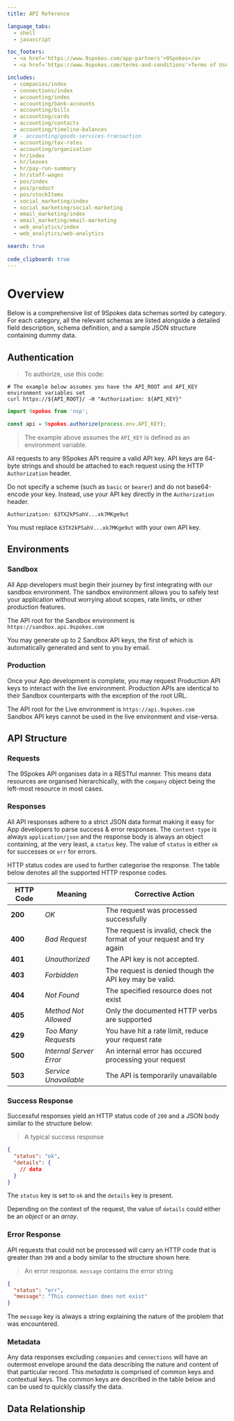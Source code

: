 ```yaml
---
title: API Reference

language_tabs:
  - shell
  - javascript

toc_footers:
  - <a href='https://www.9spokes.com/app-partners'>9Spokes</a>
  - <a href='https://www.9spokes.com/terms-and-conditions'>Terms of Use</a>

includes:
  - companies/index
  - connections/index
  - accounting/index
  - accounting/bank-accounts
  - accounting/bills
  - accounting/cards
  - accounting/contacts
  - accounting/timeline-balances
  # - accounting/goods-services-transaction
  - accounting/tax-rates
  - accounting/organisation
  - hr/index
  - hr/leaves
  - hr/pay-run-summary
  - hr/staff-wages
  - pos/index
  - pos/product
  - pos/stockItems
  - social_marketing/index
  - social_marketing/social-marketing
  - email_marketing/index
  - email_marketing/email-marketing
  - web_analytics/index
  - web_analytics/web-analytics

search: true
  
code_clipboard: true
---
```


# Overview

Below is a comprehensive list of 9Spokes data schemas sorted by category. For each category, all the relevant schemas are listed alongside a detailed field description, schema definition, and a sample JSON structure containing dummy data.

## Authentication

> To authorize, use this code:

```shell
# The example below assumes you have the API_ROOT and API_KEY environment variables set
curl https://${API_ROOT}/ -H "Authorization: ${API_KEY}"
```

```javascript
import 9spokes from 'nsp';

const api = 9spokes.authorize(process.env.API_KEY);
```

> The example above assumes the `API_KEY` is defined as an environment variable.

All requests to any 9Spokes API require a valid API key.  API keys are 64-byte strings and should be attached to each request using the HTTP `Authorization` header.

Do not specify a scheme (such as `basic` or `bearer`) and do not base64-encode your key.  Instead, use your API key directly in the `Authorization` header.

`Authorization: 63TX2kPSahV...xk7MKge9ut`

<aside class="success">
You must replace <code>63TX2kPSahV...xk7MKge9ut</code> with your own API key.
</aside>

## Environments

### Sandbox

All App developers must begin their journey by first integrating with our sandbox environment.  The sandbox environment allows you to safely test your application without worrying about scopes, rate limits, or other production features.

<aside class="notice">
The API root for the Sandbox environment is <code>https://sandbox.api.9spokes.com</code>
</aside>

You may generate up to 2 Sandbox API keys, the first of which is automatically generated and sent to you by email.

### Production

Once your App development is complete, you may request Production API keys to interact with the live environment.  Production APIs are identical to their Sandbox counterparts with the exception of the root URL.

<aside class="notice">
The API root for the Live environment is <code>https://api.9spokes.com</code>
</aside>

<aside class="warning">Sandbox API keys cannot be used in the live environment and vise-versa.</aside>

## API Structure

### Requests

The 9Spokes API organises data in a RESTful manner.  This means data resources are organised hierarchically, with the `company` object being the left-most resource in most cases.

### Responses

All API responses adhere to a strict JSON data format making it easy for App developers to parse success & error responses.  The `content-type` is always `application/json` and the response body is always an object containing, at the very least, a `status` key.  The value of `status` is either `ok` for successes or `err` for errors.

HTTP status codes are used to further categorise the response.  The table below denotes all the supported HTTP response codes.

| HTTP Code | Meaning                 | Corrective Action                                                      |
| --------- | ----------------------- | ---------------------------------------------------------------------- |
| **200**   | *OK*                    | The request was processed successfully                                 |
| **400**   | *Bad Request*           | The request is invalid, check the format of your request and try again |
| **401**   | *Unauthorized*          | The API key is not accepted.                                           |
| **403**   | *Forbidden*             | The request is denied though the API key may be valid.                 |
| **404**   | *Not Found*             | The specified resource does not exist                                  |
| **405**   | *Method Not Allowed*    | Only the documented HTTP verbs are supported                           |
| **429**   | *Too Many Requests*     | You have hit a rate limit, reduce your request rate                    |
| **500**   | *Internal Server Error* | An internal error has occured processing your request                  |
| **503**   | *Service Unavailable*   | The API is temporarily unavailable                                     |

### Success Response

Successful responses yield an HTTP status code of `200` and a JSON body similar to the structure below:

> A typical success response

```json
{
  "status": "ok",
  "details": {
    // data
  }
}
```

The `status` key is set to `ok` and the `details` key is present.

<aside class="warning">Depending on the context of the request, the value of <code>details</code> could either be an <i>object</i> or an <i>array</i>.</aside>

<!-- <span class="api api-get" /> -->

### Error Response

API requests that could not be processed will carry an HTTP code that is greater than `399` and a body similar to the structure shown here.

> An error response.  `message` contains the error string

```json
{
  "status": "err",
  "message": "This connection does not exist"
}
```

The `message` key is always a string explaining the nature of the problem that was encountered.

### Metadata

Any data responses excluding `companies` and `connections` will have an outermost envelope around the data describing the nature and content of that particular record.  This _metadata_ is comprised of common keys and contextual keys.  The common keys are described in the table below and can be used to quickly classify the data.



## Data Relationship

